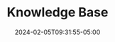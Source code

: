 ---
weight: 999
title: "Knowledge Base"
description: ""
icon: "article"
date: "2024-02-05T09:31:55-05:00"
lastmod: "2024-02-05T09:31:55-05:00"
draft: true
toc: true
---